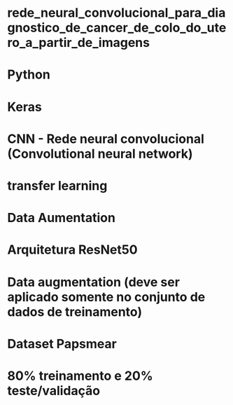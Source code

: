 # rede_neural_convolucional_para_diagnostico_de_cancer_de_colo_do_utero_a_partir_de_imagens

# Python
# Keras
# CNN - Rede neural convolucional (Convolutional neural network)
# transfer learning
# Data Aumentation
# Arquitetura ResNet50
# Data augmentation (deve ser aplicado somente no conjunto de dados de treinamento)
# Dataset Papsmear
# 80% treinamento e 20% teste/validação
